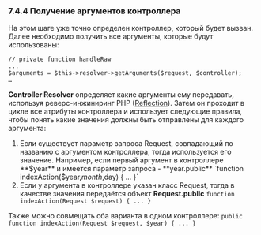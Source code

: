 ### 7.4.4 Получение аргументов контроллера

На этом шаге уже точно определен контроллер, который будет вызван. Далее необходимо получить все аргументы, которые будут использованы:
```
// private function handleRaw
...
$arguments = $this->resolver->getArguments($request, $controller);
…
```
**Controller Resolver** определяет какие аргументы ему передавать, используя реверс-инжиниринг PHP ([Reflection](https://www.google.com/url?q=http://php.net/manual/ru/intro.reflection.php&sa=D&ust=1455315226864000&usg=AFQjCNGP84wrJ8r0ktzlNB9vLNc2BAIxVA)). Затем он проходит в цикле все атрибуты контроллера и использует следующие правила, чтобы понять какие значения должны быть отправлены для каждого аргумента:

1.  Если существует параметр запроса Request, совпадающий по названию с аргументом контроллера, тогда используется его значение. Например, если первый аргумент в контроллере **$year** и имеется параметр запроса - **year.public** 
`function indexAction($year,$month,$day) { ... }`
2.  Если у аргумента в контроллере указан класс Request, тогда в качестве значения передаётся объект **Request.public**
`function indexAction(Request $request) { ... }`

Также можно совмещать оба варианта в одном контроллере: 
`public function indexAction(Request $request, $year) { ... }`